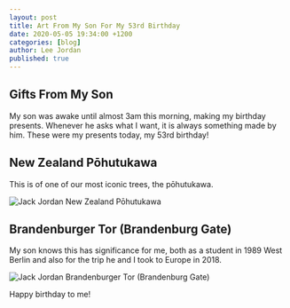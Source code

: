 ```yaml
---
layout: post
title: Art From My Son For My 53rd Birthday
date: 2020-05-05 19:34:00 +1200
categories: [blog]
author: Lee Jordan
published: true
---
```


<h2>Gifts From My Son</h2>

My son was awake until almost 3am this morning, making my birthday presents. Whenever he asks what I want, it is always something made by him. These were my presents today, my 53rd birthday!

<h2>New Zealand Pōhutukawa</h2>

This is of one of our most iconic trees, the pōhutukawa.

<img class="img-border" src="https://arohatherapy.co.nz/public/assets/images/Jack-Jordan-2020-05-04-art.jpg" alt="Jack Jordan New Zealand Pōhutukawa">

<h2>Brandenburger Tor (Brandenburg Gate)</h2>

My son knows this has significance for me, both as a student in 1989 West Berlin and also for the trip he and I took to Europe in 2018.

<img class="img-border" src="https://arohatherapy.co.nz/public/assets/images/Jack-Jordan-2020-05-04-brandenburger-tor.jpg" alt="Jack Jordan Brandenburger Tor (Brandenburg Gate)">

Happy birthday to me!